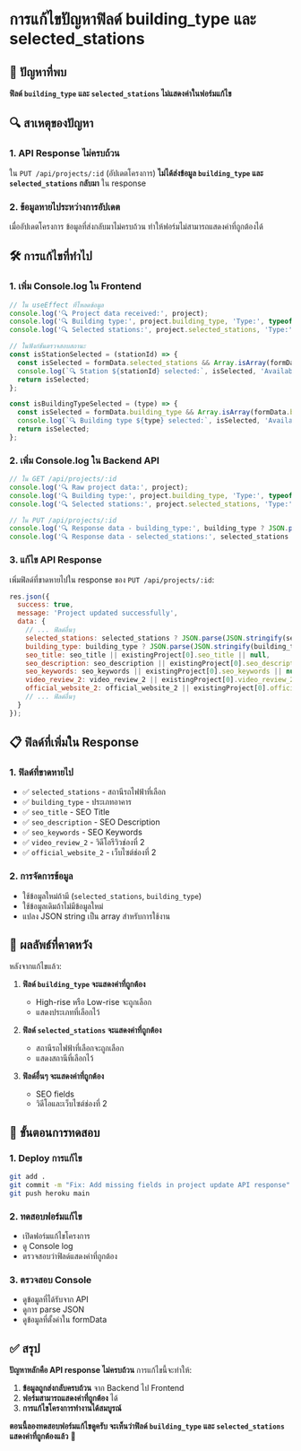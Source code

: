# การแก้ไขปัญหาฟิลด์ building_type และ selected_stations

## 🚨 ปัญหาที่พบ

**ฟิลด์ `building_type` และ `selected_stations` ไม่แสดงค่าในฟอร์มแก้ไข**

## 🔍 สาเหตุของปัญหา

### 1. **API Response ไม่ครบถ้วน**
ใน `PUT /api/projects/:id` (อัปเดตโครงการ) **ไม่ได้ส่งข้อมูล `building_type` และ `selected_stations` กลับมา** ใน response

### 2. **ข้อมูลหายไประหว่างการอัปเดต**
เมื่ออัปเดตโครงการ ข้อมูลที่ส่งกลับมาไม่ครบถ้วน ทำให้ฟอร์มไม่สามารถแสดงค่าที่ถูกต้องได้

## 🛠️ การแก้ไขที่ทำไป

### 1. **เพิ่ม Console.log ใน Frontend**
```javascript
// ใน useEffect ที่โหลดข้อมูล
console.log('🔍 Project data received:', project);
console.log('🔍 Building type:', project.building_type, 'Type:', typeof project.building_type);
console.log('🔍 Selected stations:', project.selected_stations, 'Type:', typeof project.selected_stations);

// ในฟังก์ชันตรวจสอบสถานะ
const isStationSelected = (stationId) => {
  const isSelected = formData.selected_stations && Array.isArray(formData.selected_stations) && formData.selected_stations.includes(stationId);
  console.log(`🔍 Station ${stationId} selected:`, isSelected, 'Available stations:', formData.selected_stations);
  return isSelected;
};

const isBuildingTypeSelected = (type) => {
  const isSelected = formData.building_type && Array.isArray(formData.building_type) && formData.building_type.includes(type);
  console.log(`🔍 Building type ${type} selected:`, isSelected, 'Available types:', formData.building_type);
  return isSelected;
};
```

### 2. **เพิ่ม Console.log ใน Backend API**
```javascript
// ใน GET /api/projects/:id
console.log('🔍 Raw project data:', project);
console.log('🔍 Building type:', project.building_type, 'Type:', typeof project.building_type);
console.log('🔍 Selected stations:', project.selected_stations, 'Type:', typeof project.selected_stations);

// ใน PUT /api/projects/:id
console.log('🔍 Response data - building_type:', building_type ? JSON.parse(JSON.stringify(building_type)) : (existingProject[0].building_type ? JSON.parse(existingProject[0].building_type) : []));
console.log('🔍 Response data - selected_stations:', selected_stations ? JSON.parse(JSON.stringify(selected_stations)) : (existingProject[0].selected_stations ? JSON.parse(existingProject[0].selected_stations) : []));
```

### 3. **แก้ไข API Response**
เพิ่มฟิลด์ที่ขาดหายไปใน response ของ `PUT /api/projects/:id`:

```javascript
res.json({
  success: true,
  message: 'Project updated successfully',
  data: {
    // ... ฟิลด์อื่นๆ
    selected_stations: selected_stations ? JSON.parse(JSON.stringify(selected_stations)) : (existingProject[0].selected_stations ? JSON.parse(existingProject[0].selected_stations) : []),
    building_type: building_type ? JSON.parse(JSON.stringify(building_type)) : (existingProject[0].building_type ? JSON.parse(existingProject[0].building_type) : []),
    seo_title: seo_title || existingProject[0].seo_title || null,
    seo_description: seo_description || existingProject[0].seo_description || null,
    seo_keywords: seo_keywords || existingProject[0].seo_keywords || null,
    video_review_2: video_review_2 || existingProject[0].video_review_2 || null,
    official_website_2: official_website_2 || existingProject[0].official_website_2 || null,
    // ... ฟิลด์อื่นๆ
  }
});
```

## 📋 ฟิลด์ที่เพิ่มใน Response

### 1. **ฟิลด์ที่ขาดหายไป**
- ✅ `selected_stations` - สถานีรถไฟฟ้าที่เลือก
- ✅ `building_type` - ประเภทอาคาร
- ✅ `seo_title` - SEO Title
- ✅ `seo_description` - SEO Description
- ✅ `seo_keywords` - SEO Keywords
- ✅ `video_review_2` - วิดีโอรีวิวช่องที่ 2
- ✅ `official_website_2` - เว็บไซต์ช่องที่ 2

### 2. **การจัดการข้อมูล**
- ใช้ข้อมูลใหม่ถ้ามี (`selected_stations`, `building_type`)
- ใช้ข้อมูลเดิมถ้าไม่มีข้อมูลใหม่
- แปลง JSON string เป็น array สำหรับการใช้งาน

## 🎯 ผลลัพธ์ที่คาดหวัง

หลังจากแก้ไขแล้ว:

1. **ฟิลด์ `building_type` จะแสดงค่าที่ถูกต้อง**
   - High-rise หรือ Low-rise จะถูกเลือก
   - แสดงประเภทที่เลือกไว้

2. **ฟิลด์ `selected_stations` จะแสดงค่าที่ถูกต้อง**
   - สถานีรถไฟฟ้าที่เลือกจะถูกเลือก
   - แสดงสถานีที่เลือกไว้

3. **ฟิลด์อื่นๆ จะแสดงค่าที่ถูกต้อง**
   - SEO fields
   - วิดีโอและเว็บไซต์ช่องที่ 2

## 📝 ขั้นตอนการทดสอบ

### 1. **Deploy การแก้ไข**
```bash
git add .
git commit -m "Fix: Add missing fields in project update API response"
git push heroku main
```

### 2. **ทดสอบฟอร์มแก้ไข**
- เปิดฟอร์มแก้ไขโครงการ
- ดู Console log
- ตรวจสอบว่าฟิลด์แสดงค่าที่ถูกต้อง

### 3. **ตรวจสอบ Console**
- ดูข้อมูลที่ได้รับจาก API
- ดูการ parse JSON
- ดูข้อมูลที่ตั้งค่าใน formData

## ✅ สรุป

**ปัญหาหลักคือ API response ไม่ครบถ้วน** การแก้ไขนี้จะทำให้:

1. **ข้อมูลถูกส่งกลับครบถ้วน** จาก Backend ไป Frontend
2. **ฟอร์มสามารถแสดงค่าที่ถูกต้อง** ได้
3. **การแก้ไขโครงการทำงานได้สมบูรณ์**

**ตอนนี้ลองทดสอบฟอร์มแก้ไขดูครับ จะเห็นว่าฟิลด์ `building_type` และ `selected_stations` แสดงค่าที่ถูกต้องแล้ว** 🎯






















